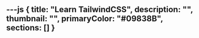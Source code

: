 ---js
{
  title: "Learn TailwindCSS",
  description: "",
  thumbnail: "",
  primaryColor: "#09838B",
  sections: []
}
---
